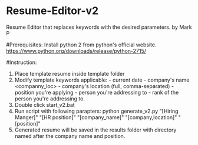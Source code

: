 # Resume-Editor-v2
Resume Editor that replaces keywords with the desired parameters.
by Mark P

#Prerequisites:
Install python 2 from python's official website.
https://www.python.org/downloads/release/python-2715/

#Instruction:
1. Place template resume inside template folder
2. Modify template keywords applicable:
    <date> - current date
    <company> - company's name
    <companny_loc> - company's location (full, comma-separated)
    <position> - position you're applying
    <to> - person you're addressing to
    <rank> - rank of the person you're addressing to.
3. Double click start_v2.bat
4. Run script with following parapters:
    python generate_v2.py "[Hiring Manger]" "[HR position]" "[company_name]" "[company,location]" "[position]"
5. Generated resume will be saved in the results folder with directory named after the company name and position.  
